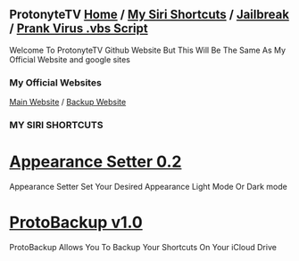 ## ProtonyteTV [Home](https://protonytetv.github.io/sub2protonytetv/) / [My Siri Shortcuts](https://protonytetv.github.io/sub2protonytetv/sirishortcuts) / [Jailbreak](https://protonytetv.github.io/sub2protonytetv/jailbreak) / [Prank Virus .vbs Script](https://protonytetv.github.io/sub2protonytetv/fakevbs-script)

Welcome To ProtonyteTV Github Website But This Will Be The Same As My Official Website and google sites

### My Official Websites
[Main Website](http://protonytetv.weebly.com/) / [Backup Website](https://sites.google.com/view/protonytetv)

### MY SIRI SHORTCUTS
# [Appearance Setter 0.2](https://www.google.com/url?q=https%3A%2F%2Fwww.icloud.com%2Fshortcuts%2Fb40169875857440c9d3c1926d13828e0%3Ffbclid%3DIwAR394JNJloH2cLqqLKeVzT8HKYc4hhxEfRNHExvnwwB0AjCvIJrySI3YmRQ&sa=D&sntz=1&usg=AFQjCNG9YpzN6dBIKzWThvkX-qUTdRyEYw)
Appearance Setter
Set Your Desired Appearance Light Mode Or Dark mode

# [ProtoBackup v1.0](https://www.google.com/url?q=https%3A%2F%2Fwww.icloud.com%2Fshortcuts%2Fde8f5f13da174033acd122be32131f27%3Ffbclid%3DIwAR1F0_EZY1ts8UVRMP4-h4qpfUTH-wGnqbQC6nsd9Z4q3j08Z76VxvEO-oQ&sa=D&sntz=1&usg=AFQjCNGjUKpJDXDKDFOXhDCITNxS9aEeKg)
ProtoBackup
Allows You To Backup Your Shortcuts On Your iCloud Drive
